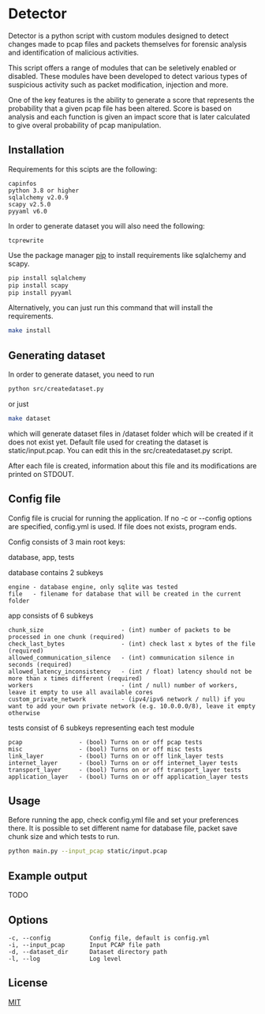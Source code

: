 # Detector 

Detector is a python script with custom modules designed to detect changes made to pcap files and packets themselves for forensic analysis and identification of malicious activities.

This script offers a range of modules that can be seletively enabled or disabled. These modules have been developed to detect various types of suspicious activity such as packet modification, injection and more. 

One of the key features is the ability to generate a score that represents the probability that a given pcap file has been altered. Score is based on analysis and each function is given an impact score that is later calculated to give overal probability of pcap manipulation.

## Installation

Requirements for this scipts are the following:

```
capinfos
python 3.8 or higher
sqlalchemy v2.0.9
scapy v2.5.0
pyyaml v6.0
```

In order to generate dataset you will also need the following:

```
tcprewrite
```

Use the package manager [pip](https://pip.pypa.io/en/stable/) to install requirements like sqlalchemy and scapy.

```bash
pip install sqlalchemy
pip install scapy
pip install pyyaml
```

Alternatively, you can just run this command that will install the requirements.
```bash
make install
```

## Generating dataset

In order to generate dataset, you need to run
```bash
python src/createdataset.py
```

or just 

```bash
make dataset
```

which will generate dataset files in /dataset folder which will be created if it does not exist yet.
Default file used for creating the dataset is static/input.pcap. You can edit this in the src/createdataset.py script.

After each file is created, information about this file and its modifications are printed on STDOUT.

## Config file

Config file is crucial for running the application. If no -c or --config options are specified, config.yml is used. If file does not exists, program ends.

Config consists of 3 main root keys:

database, app, tests

database contains 2 subkeys
```
engine - database engine, only sqlite was tested
file   - filename for database that will be created in the current folder
```

app consists of 6 subkeys
```
chunk_size                      - (int) number of packets to be processed in one chunk (required)
check_last_bytes                - (int) check last x bytes of the file (required)
allowed_communication_silence   - (int) communication silence in seconds (required)
allowed_latency_inconsistency   - (int / float) latency should not be more than x times different (required)
workers                         - (int / null) number of workers, leave it empty to use all available cores
custom_private_network          - (ipv4/ipv6 network / null) if you want to add your own private network (e.g. 10.0.0.0/8), leave it empty otherwise
```

tests consist of 6 subkeys representing each test module
```
pcap                - (bool) Turns on or off pcap tests
misc                - (bool) Turns on or off misc tests
link_layer          - (bool) Turns on or off link_layer tests
internet_layer      - (bool) Turns on or off internet_layer tests
transport_layer     - (bool) Turns on or off transport_layer tests
application_layer   - (bool) Turns on or off application_layer tests
```

## Usage

Before running the app, check config.yml file and set your preferences there.
It is possible to set different name for database file, packet save chunk size and which tests to run.

```bash
python main.py --input_pcap static/input.pcap
```

## Example output

TODO

## Options

```
-c, --config           Config file, default is config.yml
-i, --input_pcap       Input PCAP file path
-d, --dataset_dir      Dataset directory path
-l, --log              Log level
```

## License

[MIT](https://choosealicense.com/licenses/mit/)
